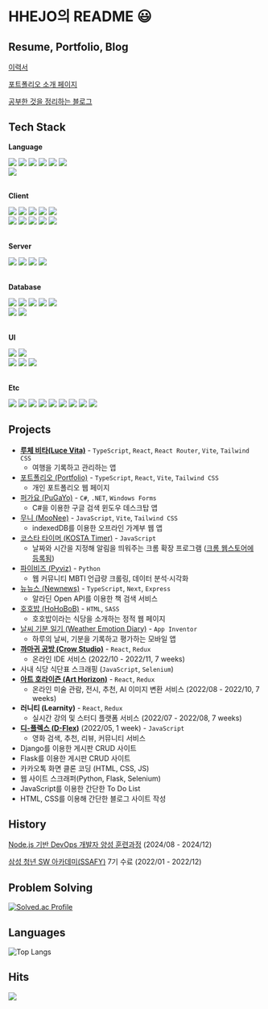 # HHEJO의 README 😃

## Resume, Portfolio, Blog

[이력서](https://sable-exhaust-9f0.notion.site/479338ef915044d88328b7a65198bab7)

[포트폴리오 소개 페이지](https://hhejo.github.io/portfolio)

[공부한 것을 정리하는 블로그](https://hhejo.github.io)

## Tech Stack

**Language**
<div>
  <img src="https://img.shields.io/badge/javascript-F7DF1E?style=for-the-badge&logo=javascript&logoColor=black">
  <img src="https://img.shields.io/badge/typescript-3178C6?style=for-the-badge&logo=typescript&logoColor=white">
  <img src="https://img.shields.io/badge/python-3776AB?style=for-the-badge&logo=python&logoColor=white">
  <img src="https://img.shields.io/badge/c%23-68217A?style=for-the-badge&logo=csharp&logoColor=white">
  <img src="https://img.shields.io/badge/c-A8B9CC?style=for-the-badge&logo=c&logoColor=black">
  <img src="https://img.shields.io/badge/c++-00599C?style=for-the-badge&logo=c%2B%2B&logoColor=white">
  <br />
  <img src="https://img.shields.io/badge/Rust-000000?style=flat-square&logo=rust&logoColor=white">
</div>

<br />

**Client**
<div>
  <img src="https://img.shields.io/badge/html5-E34F26?style=for-the-badge&logo=html5&logoColor=white">
  <img src="https://img.shields.io/badge/css3-1572B6?style=for-the-badge&logo=css3&logoColor=white">
  <img src="https://img.shields.io/badge/react-61DAFB?style=for-the-badge&logo=react&logoColor=black">
  <img src="https://img.shields.io/badge/next-000000?style=for-the-badge&logo=next.js&logoColor=white">
  <img src="https://img.shields.io/badge/vue-4FC08D?style=for-the-badge&logo=vue.js&logoColor=white">
  <br />
  <img src="https://img.shields.io/badge/redux-764ABC?style=for-the-badge&logo=redux&logoColor=white">
  <img src="https://img.shields.io/badge/zustand-000000?style=for-the-badge&logo=zustand&logoColor=white">
<!--   <img src="https://img.shields.io/badge/tanstack query-FF4154?style=for-the-badge&logo=react-query&logoColor=white"> -->
  <img src="https://img.shields.io/badge/react router-CA4245?style=for-the-badge&logo=react-router&logoColor=white">
<!--   <img src="https://img.shields.io/badge/immer-83C742?style=for-the-badge&logo=immer&logoColor=white"> -->
  <img src="https://img.shields.io/badge/vite-646CFF?style=for-the-badge&logo=vite&logoColor=white">
  <img src="https://img.shields.io/badge/webpack-8DD6F9?style=for-the-badge&logo=webpack&logoColor=black">
  <!-- Windows Forms 512BD4 -->
</div>

<br />

**Server**
<div>
  <img src="https://img.shields.io/badge/node-339933?style=for-the-badge&logo=node.js&logoColor=white">
  <img src="https://img.shields.io/badge/express-000000?style=for-the-badge&logo=express&logoColor=white">
  <img src="https://img.shields.io/badge/django-092E20?style=for-the-badge&logo=django&logoColor=white">
  <img src="https://img.shields.io/badge/flask-000000?style=for-the-badge&logo=flask&logoColor=white">
  <br />
<!--   <img src="https://img.shields.io/badge/ASP .NET-512BD4?style=flat-square&logo=asp&logoColor=white"> -->
<!--   <img src="https://img.shields.io/badge/fastapi-009688?style=flat-square&logo=fastapi&logoColor=white"> -->
  <!-- JWT 000000 -->
  <!-- OAuth 3C7DD9 -->
  <!-- Passport.js 34E27A -->
</div>

<br />

**Database**
<div>
  <img src="https://img.shields.io/badge/mongodb-47A248?style=for-the-badge&logo=mongodb&logoColor=white">
  <img src="https://img.shields.io/badge/mysql-4479A1?style=for-the-badge&logo=mysql&logoColor=white">
  <img src="https://img.shields.io/badge/sqlite-003B57?style=for-the-badge&logo=sqlite&logoColor=white">
  <img src="https://img.shields.io/badge/supabase-3ECF8E?style=for-the-badge&logo=supabase&logoColor=white">
  <img src="https://img.shields.io/badge/firebase-FFCA28?style=for-the-badge&logo=firebase&logoColor=white">
<!--   <img src="https://img.shields.io/badge/firebase-FFA611?style=for-the-badge&logo=firebase&logoColor=white"> -->
<!--   <img src="https://img.shields.io/badge/firebase-F5820D?style=for-the-badge&logo=firebase&logoColor=white"> -->
  <br />
  <img src="https://img.shields.io/badge/sequelize-52B0E7?style=flat-square&logo=sequelize&logoColor=white">
  <img src="https://img.shields.io/badge/mongoose-880000?style=flat-square&logo=mongoose&logoColor=white">
</div>

<br />

**UI**
<div>
  <img src="https://img.shields.io/badge/tailwindcss-06B6D4?style=for-the-badge&logo=tailwindcss&logoColor=white">
  <img src="https://img.shields.io/badge/sass-CC6699?style=for-the-badge&logo=sass&logoColor=white">
<!--   <img src="https://img.shields.io/badge/storybook-FF4785?style=for-the-badge&logo=storybook&logoColor=black"> -->
  <br />
  <img src="https://img.shields.io/badge/styled components-DB7093?style=flat-square&logo=styled-components&logoColor=white">
  <img src="https://img.shields.io/badge/bootstrap-7952B3?style=flat-square&logo=bootstrap&logoColor=white">
  <img src="https://img.shields.io/badge/mui-007FFF?style=flat-square&logo=mui&logoColor=white">
</div>

<br />

**Etc**

<div>
  <img src="https://img.shields.io/badge/git-F05032?style=for-the-badge&logo=git&logoColor=white">
  <img src="https://img.shields.io/badge/github-181717?style=for-the-badge&logo=github&logoColor=white">
  <img src="https://img.shields.io/badge/vim-019733?style=for-the-badge&logo=vim&logoColor=white">
  <img src="https://img.shields.io/badge/bash-4EAA25?style=for-the-badge&logo=gnubash&logoColor=white">
  <img src="https://img.shields.io/badge/eslint-4B32C3?style=for-the-badge&logo=eslint&logoColor=white">
  <img src="https://img.shields.io/badge/prettier-F7B93E?style=for-the-badge&logo=prettier&logoColor=black">
<!--   <img src="https://img.shields.io/badge/nodemon-76D04B?style=for-the-badge&logo=nodemon&logoColor=white"> -->
<!--   <img src="https://img.shields.io/badge/babel-F9DC3E?style=for-the-badge&logo=babel&logoColor=black"> -->
<!--   <img src="https://img.shields.io/badge/notion-FFFFFF?style=for-the-badge&logo=notion&logoColor=black"> -->
  <img src="https://img.shields.io/badge/figma-F24E1E?style=for-the-badge&logo=figma&logoColor=black">
  <img src="https://img.shields.io/badge/slack-4A154B?style=for-the-badge&logo=slack&logoColor=black">
  <img src="https://img.shields.io/badge/jira-0052CC?style=for-the-badge&logo=jira&logoColor=black">
<!--   <img src="https://img.shields.io/badge/discord-5865F2?style=for-the-badge&logo=discord&logoColor=black"> -->
</div>

## Projects

- **[루체 비타(Luce Vita)](https://github.com/hhejo/luce-vita-client)** - `TypeScript`, `React`, `React Router`, `Vite`, `Tailwind CSS`
  - 여행을 기록하고 관리하는 앱
- [포트폴리오 (Portfolio)](https://github.com/hhejo/portfolio) - `TypeScript`, `React`, `Vite`, `Tailwind CSS`
  - 개인 포트폴리오 웹 페이지
- [퍼가요 (PuGaYo)](https://github.com/hhejo/pugayo) - `C#`, `.NET`, `Windows Forms`
  - C#을 이용한 구글 검색 윈도우 데스크탑 앱
- [무니 (MooNee)](https://github.com/hhejo/moonee) - `JavaScript`, `Vite`, `Tailwind CSS`
  - indexedDB를 이용한 오프라인 가계부 웹 앱
- [코스타 타이머 (KOSTA Timer)](https://github.com/hhejo/chrome-timer) - `JavaScript`
  - 날짜와 시간을 지정해 알림을 띄워주는 크롬 확장 프로그램 ([크롬 웹스토어에 등록됨](https://chromewebstore.google.com/detail/kosta-timer/helppnekbooonbajcomnekjicpoaoifd?hl=ko&utm_source=ext_sidebar))
- [파이비즈 (Pyviz)](https://github.com/hhejo/pyviz) - `Python`
  - 웹 커뮤니티 MBTI 언급량 크롤링, 데이터 분석·시각화
- [뉴뉴스 (Newnews)](https://github.com/hhejo/newnews) - `TypeScript`, `Next`, `Express`
  - 알라딘 Open API를 이용한 책 검색 서비스
- [호호밥 (HoHoBoB)](https://github.com/hhejo/hohobob) - `HTML`, `SASS`
  - 호호밥이라는 식당을 소개하는 정적 웹 페이지
- [날씨 기분 일기 (Weather Emotion Diary)](https://github.com/hhejo/wea-emo-diary) - `App Inventor`
  - 하루의 날씨, 기분을 기록하고 평가하는 모바일 앱
- **[까마귀 공방 (Crow Studio)](https://github.com/hhejo/crow-studio-fe)** - `React`, `Redux`
  - 온라인 IDE 서비스 (2022/10 - 2022/11, 7 weeks)
- 사내 식당 식단표 스크래핑 (`JavaScript`, `Selenium`)
- **[아트 호라이즌 (Art Horizon)](https://github.com/hhejo/art-horizon-fe)** - `React`, `Redux`
  - 온라인 미술 관람, 전시, 추천, AI 이미지 변환 서비스 (2022/08 - 2022/10, 7 weeks)
- **러니티 (Learnity)** - `React`, `Redux`
  - 실시간 강의 및 스터디 플랫폼 서비스 (2022/07 - 2022/08, 7 weeks)
- **[디-플렉스 (D-Flex)](https://github.com/hhejo/D-FLEX)** (2022/05, 1 week) - `JavaScript`
  - 영화 검색, 추천, 리뷰, 커뮤니티 서비스
- Django를 이용한 게시판 CRUD 사이트
- Flask를 이용한 게시판 CRUD 사이트
- 카카오톡 화면 클론 코딩 (HTML, CSS, JS)
- 웹 사이트 스크래퍼(Python, Flask, Selenium)
- JavaScript를 이용한 간단한 To Do List
- HTML, CSS를 이용해 간단한 블로그 사이트 작성

## History

[Node.js 기반 DevOps 개발자 양성 훈련과정](https://kostaswedu.co.kr/44) (2024/08 - 2024/12)

[삼성 청년 SW 아카데미(SSAFY)](https://www.ssafy.com/ksp/jsp/swp/swpMain.jsp) 7기 수료 (2022/01 - 2022/12)

## Problem Solving

[![Solved.ac Profile](http://mazassumnida.wtf/api/v2/generate_badge?boj=verymanycoins)](https://solved.ac/verymanycoins/)

## Languages

![Top Langs](https://github-readme-stats.vercel.app/api/top-langs/?username=hhejo&layout=compact)

## Hits

<a href="https://hits.seeyoufarm.com"><img src="https://hits.seeyoufarm.com/api/count/incr/badge.svg?url=https%3A%2F%2Fgithub.com%2Fhhejo%2Fhit-counter&count_bg=%237FC3F2&title_bg=%23555555&icon=&icon_color=%23E7E7E7&title=hits&edge_flat=false"/></a>

<!--
Here are some ideas to get you started:

- 🔭 I’m currently working on ...
- 🌱 I’m currently learning ...
- 👯 I’m looking to collaborate on ...
- 🤔 I’m looking for help with ...
- 💬 Ask me about ...
- 📫 How to reach me: ...
- 😄 Pronouns: ...
- ⚡ Fun fact: ...

![hhejo's GitHub stats](https://github-readme-stats.vercel.app/api?username=hhejo&show_icons=true&theme=default)

-->
